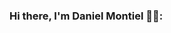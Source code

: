 ### Hi there, I'm Daniel Montiel 🧑‍🎓:

<!--
**Montiel23/Montiel23** is a ✨ _special_ ✨ repository because its `README.md` (this file) appears on your GitHub profile.

- 🔭 I’m currently working on my master's degree. I am implementing quantum algorithms with deep learning model for medical image classification.
- 🌱 I’m currently learning quantum computing, high performance computing, cloud computing, and data science.
- 👯: I’m looking to collaborate on research related to machine and deep learning, medical image analysis, and quantum computing. 
- 💬 Ask me about my research, we might be able to help each other.
- 📫 How to reach me: dlopez@citedi.mx / lopezdaniel1fmcet58@gmail.com / @tenmaDjarin.
- 😄 Pronouns: He/Him.
- ⚡ Fun fact: I love meerkats, movies, and music.
- 🕸️ Homepage: https://montiel23.github.io/daniel-montielpz.github.io/
![Contribution Graph](https://github.com/Montiel23)
![Streak](https://github-readme-streak-stats.herokuapp.com/?user=Montiel23)
![GitHub followers](https://img.shields.io/github/followers/Montiel23?label=Followers&style=social)
![Streak](https://img.shields.io/badge/Streak-100%20days-blue)
-->
